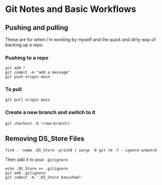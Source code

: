 # Git Notes and Basic Workflows

## Pushing and pulling 

These are for when I'm working by myself and the quick and dirty way of backing up a repo.

### Pushing to a repo

```
git add *
git commit -m "add a message"
git push origin main
```
### To pull

`git pull origin main`

### Create a new branch and switch to it

`git checkout -b ＜new-branch＞`

## Removing DS_Store Files

`find . -name .DS_Store -print0 | xargs -0 git rm -f --ignore-unmatch`

Then add it to your  `.gitignore`

```
echo .DS_Store >> .gitignore
git add .gitignore
git commit -m '.DS_Store banished!'
```
